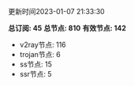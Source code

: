 更新时间2023-01-07 21:33:30

**总订阅: 45**
**总节点: 810**
**有效节点: 142**
- v2ray节点: 116
- trojan节点: 6
- ss节点: 15
- ssr节点: 5
